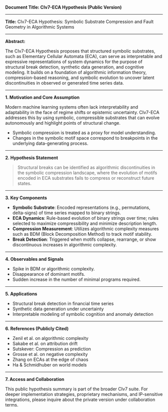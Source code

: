 **Document Title: CIv7-ECA Hypothesis (Public Version)**

---

**Title:** CIv7-ECA Hypothesis: Symbolic Substrate Compression and Fault Geometry in Algorithmic Systems

---

**Abstract:**

The CIv7-ECA Hypothesis proposes that structured symbolic substrates, such as Elementary Cellular Automata (ECA), can serve as interpretable and expressive representations of system dynamics for the purpose of structural break detection, synthetic data generation, and cognitive modeling. It builds on a foundation of algorithmic information theory, compression-based reasoning, and symbolic evolution to uncover latent discontinuities in observed or generated time series data.

---

**1. Motivation and Core Assumption**

Modern machine learning systems often lack interpretability and adaptability in the face of regime shifts or epistemic uncertainty. CIv7-ECA addresses this by using symbolic, compressible substrates that can evolve autonomously and highlight points of structural change.

* Symbolic compression is treated as a proxy for model understanding.
* Changes in the symbolic motif space correspond to breakpoints in the underlying data-generating process.

---

**2. Hypothesis Statement**

> Structural breaks can be identified as algorithmic discontinuities in the symbolic compression landscape, where the evolution of motifs encoded in ECA substrates fails to compress or reconstruct future states.

---

**3. Key Components**

* **Symbolic Substrate**: Encoded representations (e.g., permutations, delta-signs) of time series mapped to binary strings.
* **ECA Dynamics**: Rule-based evolution of binary strings over time; rules selected to maximize compressibility and minimize description length.
* **Compression Measurement**: Utilizes algorithmic complexity measures such as BDM (Block Decomposition Method) to track motif stability.
* **Break Detection**: Triggered when motifs collapse, rearrange, or show discontinuous increases in algorithmic complexity.

---

**4. Observables and Signals**

* Spike in BDM or algorithmic complexity.
* Disappearance of dominant motifs.
* Sudden increase in the number of minimal programs required.

---

**5. Applications**

* Structural break detection in financial time series
* Synthetic data generation under uncertainty
* Interpretable modeling of symbolic cognition and anomaly detection

---

**6. References (Publicly Cited)**

* Zenil et al. on algorithmic complexity
* Sakabe et al. on attribution drift
* Sutskever: Compression as prediction
* Grosse et al. on negative complexity
* Zhang on ECAs at the edge of chaos
* Ha & Schmidhuber on world models

---

**7. Access and Collaboration**

This public hypothesis summary is part of the broader CIv7 suite. For deeper implementation strategies, proprietary mechanisms, and IP-sensitive integrations, please inquire about the private version under collaboration terms.
